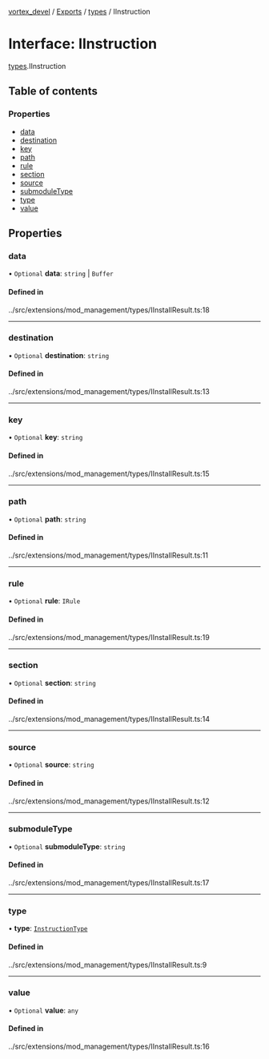 [vortex_devel](../README.md) / [Exports](../modules.md) / [types](../modules/types.md) / IInstruction

# Interface: IInstruction

[types](../modules/types.md).IInstruction

## Table of contents

### Properties

- [data](types.IInstruction.md#data)
- [destination](types.IInstruction.md#destination)
- [key](types.IInstruction.md#key)
- [path](types.IInstruction.md#path)
- [rule](types.IInstruction.md#rule)
- [section](types.IInstruction.md#section)
- [source](types.IInstruction.md#source)
- [submoduleType](types.IInstruction.md#submoduletype)
- [type](types.IInstruction.md#type)
- [value](types.IInstruction.md#value)

## Properties

### data

• `Optional` **data**: `string` \| `Buffer`

#### Defined in

../src/extensions/mod_management/types/IInstallResult.ts:18

___

### destination

• `Optional` **destination**: `string`

#### Defined in

../src/extensions/mod_management/types/IInstallResult.ts:13

___

### key

• `Optional` **key**: `string`

#### Defined in

../src/extensions/mod_management/types/IInstallResult.ts:15

___

### path

• `Optional` **path**: `string`

#### Defined in

../src/extensions/mod_management/types/IInstallResult.ts:11

___

### rule

• `Optional` **rule**: `IRule`

#### Defined in

../src/extensions/mod_management/types/IInstallResult.ts:19

___

### section

• `Optional` **section**: `string`

#### Defined in

../src/extensions/mod_management/types/IInstallResult.ts:14

___

### source

• `Optional` **source**: `string`

#### Defined in

../src/extensions/mod_management/types/IInstallResult.ts:12

___

### submoduleType

• `Optional` **submoduleType**: `string`

#### Defined in

../src/extensions/mod_management/types/IInstallResult.ts:17

___

### type

• **type**: [`InstructionType`](../modules/types.md#instructiontype)

#### Defined in

../src/extensions/mod_management/types/IInstallResult.ts:9

___

### value

• `Optional` **value**: `any`

#### Defined in

../src/extensions/mod_management/types/IInstallResult.ts:16
